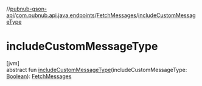 //[pubnub-gson-api](../../../index.md)/[com.pubnub.api.java.endpoints](../index.md)/[FetchMessages](index.md)/[includeCustomMessageType](include-custom-message-type.md)

# includeCustomMessageType

[jvm]\
abstract fun [includeCustomMessageType](include-custom-message-type.md)(includeCustomMessageType: [Boolean](https://kotlinlang.org/api/latest/jvm/stdlib/kotlin/-boolean/index.html)): [FetchMessages](index.md)
